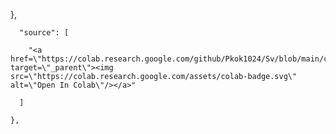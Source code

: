  },

      "source": [

        "<a href=\"https://colab.research.google.com/github/Pkok1024/Sv/blob/main/counterfeit.ipynb\" target=\"_parent\"><img src=\"https://colab.research.google.com/assets/colab-badge.svg\" alt=\"Open In Colab\"/></a>"

      ]

    },
